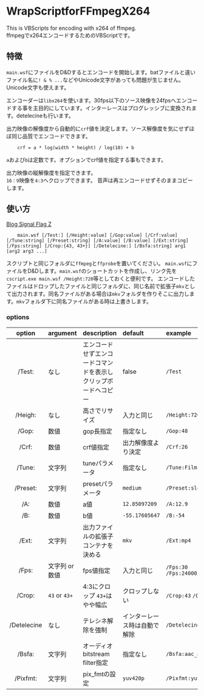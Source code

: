 # WrapScriptforFFmpegX264
This is VBScripts for encoding with x264 of ffmpeg.  
ffmpegでx264エンコードするためのVBScriptです。  

## 特徴
`main.wsf`にファイルをD&Dするとエンコードを開始します。batファイルと違いファイル名に`! & % ...`などやUnicode文字があっても問題が生じません。 Unicode文字も使えます。 

エンコーダーは`libx264`を使います。30fps以下のソース映像を24fpsへエンコードする事を主目的にしています。インターレースはプログレッシブに変換されます。detelecineも行います。

出力映像の解像度から自動的に`crf`値を決定します。ソース解像度を気にせずほぼ同じ品質でエンコードできます。
~~~
    crf = a * log(width * height) / log(10) + b
~~~
`a`および`b`は定数です。オプションでcrf値を指定する事もできます。

出力映像の縦解像度を指定できます。  
`16：9`映像を`4:3`へクロップできます。
音声は再エンコードせずそのままコピーします。

## 使い方
[Blog Signal Flag Z](https://signal-flag-z.blogspot.com/2018/10/ffmpeg-libx264-VBScript.html)
~~~
    main.wsf [/Test:] [/Height:value] [/Gop:value] [/Crf:value] [/Tune:string] [/Preset:string] [/A:value] [/B:value] [/Ext:string] [/Fps:string] [/Crop:{43, 43+}] [/Detelecine:] [/Bsfa:string] arg1 [arg2 arg3 ...] 
~~~
スクリプトと同じフォルダに`ffmpeg`と`ffprobe`を置いてください。
`main.wsf`にファイルをD&Dします。`main.wsf`のショートカットを作成し、リンク先を`cscript.exe main.wsf /Height:720`等としておくと便利です。
エンコードしたファイルはドロップしたファイルと同じフォルダに、同じ名前で拡張子`mkv`として出力されます。同名ファイルがある場合は`mkv`フォルダを作りそこに出力します。`mkv`フォルダ下に同名ファイルがある時は上書きします。

### options
| option | argument | description | default | example |
|:---:|:---|:---|:---|:---|
|/Test: |なし |エンコードせずエンコードコマンドを表示しクリップボードへコピー |false |`/Test` |
|/Heigh: |なし |高さでリサイズ |入力と同じ |`/Height:720` |
|/Gop: |数値 |gop長指定 |指定なし |`/Gop:48` |
|/Crf: |数値 |crf値指定 |出力解像度より決定 |`/Crf:26` |
|/Tune: |文字列 |tuneパラメータ |指定なし |`/Tune:Film` |
|/Preset: |文字列 |presetパラメータ |`medium` |`/Preset:slow` |
|/A: |数値 |a値 |`12.85097209` |`/A:12.9` |
|/B: |数値 |b値 |`-55.17605647` |`/B:-54` |
|/Ext: |文字列 |出力ファイルの拡張子　コンテナを決める |`mkv` |`/Ext:mp4` |
|/Fps: |文字列 or 数値 |fps値指定 |入力と同じ |`/Fps:30` `/Fps:24000/1001` |
|/Crop: |`43` or `43+` |4:3にクロップ `43+`はやや幅広  |クロップしない |`/Crop:43` `/Crop:43+` |
|/Detelecine |なし |テレシネ解除を強制  |インターレース時は自動で解除 |`/Detelecine` |
|/Bsfa: |文字列 |オーディオbitstream filter指定 |指定なし |`/Bsfa:aac_adtstoasc` |
|/Pixfmt: |文字列 |pix_fmtの設定 |`yuv420p` |`/Pixfmt:yuv420p10le` |
